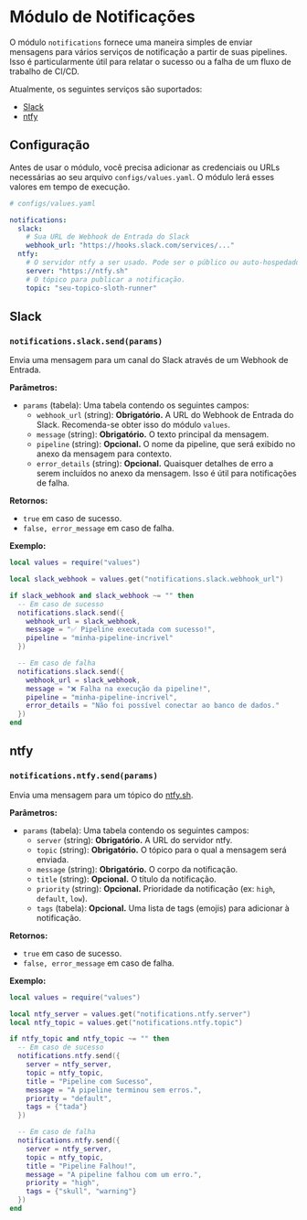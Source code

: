 # Módulo de Notificações

O módulo `notifications` fornece uma maneira simples de enviar mensagens para vários serviços de notificação a partir de suas pipelines. Isso é particularmente útil para relatar o sucesso ou a falha de um fluxo de trabalho de CI/CD.

Atualmente, os seguintes serviços são suportados:
- [Slack](#slack)
- [ntfy](#ntfy)

## Configuração

Antes de usar o módulo, você precisa adicionar as credenciais ou URLs necessárias ao seu arquivo `configs/values.yaml`. O módulo lerá esses valores em tempo de execução.

```yaml
# configs/values.yaml

notifications:
  slack:
    # Sua URL de Webhook de Entrada do Slack
    webhook_url: "https://hooks.slack.com/services/..."
  ntfy:
    # O servidor ntfy a ser usado. Pode ser o público ou auto-hospedado.
    server: "https://ntfy.sh"
    # O tópico para publicar a notificação.
    topic: "seu-topico-sloth-runner"
```

## Slack

### `notifications.slack.send(params)`

Envia uma mensagem para um canal do Slack através de um Webhook de Entrada.

**Parâmetros:**

- `params` (tabela): Uma tabela contendo os seguintes campos:
    - `webhook_url` (string): **Obrigatório.** A URL do Webhook de Entrada do Slack. Recomenda-se obter isso do módulo `values`.
    - `message` (string): **Obrigatório.** O texto principal da mensagem.
    - `pipeline` (string): **Opcional.** O nome da pipeline, que será exibido no anexo da mensagem para contexto.
    - `error_details` (string): **Opcional.** Quaisquer detalhes de erro a serem incluídos no anexo da mensagem. Isso é útil para notificações de falha.

**Retornos:**

- `true` em caso de sucesso.
- `false, error_message` em caso de falha.

**Exemplo:**

```lua
local values = require("values")

local slack_webhook = values.get("notifications.slack.webhook_url")

if slack_webhook and slack_webhook ~= "" then
  -- Em caso de sucesso
  notifications.slack.send({
    webhook_url = slack_webhook,
    message = "✅ Pipeline executada com sucesso!",
    pipeline = "minha-pipeline-incrivel"
  })

  -- Em caso de falha
  notifications.slack.send({
    webhook_url = slack_webhook,
    message = "❌ Falha na execução da pipeline!",
    pipeline = "minha-pipeline-incrivel",
    error_details = "Não foi possível conectar ao banco de dados."
  })
end
```

## ntfy

### `notifications.ntfy.send(params)`

Envia uma mensagem para um tópico do [ntfy.sh](https://ntfy.sh/).

**Parâmetros:**

- `params` (tabela): Uma tabela contendo os seguintes campos:
    - `server` (string): **Obrigatório.** A URL do servidor ntfy.
    - `topic` (string): **Obrigatório.** O tópico para o qual a mensagem será enviada.
    - `message` (string): **Obrigatório.** O corpo da notificação.
    - `title` (string): **Opcional.** O título da notificação.
    - `priority` (string): **Opcional.** Prioridade da notificação (ex: `high`, `default`, `low`).
    - `tags` (tabela): **Opcional.** Uma lista de tags (emojis) para adicionar à notificação.

**Retornos:**

- `true` em caso de sucesso.
- `false, error_message` em caso de falha.

**Exemplo:**

```lua
local values = require("values")

local ntfy_server = values.get("notifications.ntfy.server")
local ntfy_topic = values.get("notifications.ntfy.topic")

if ntfy_topic and ntfy_topic ~= "" then
  -- Em caso de sucesso
  notifications.ntfy.send({
    server = ntfy_server,
    topic = ntfy_topic,
    title = "Pipeline com Sucesso",
    message = "A pipeline terminou sem erros.",
    priority = "default",
    tags = {"tada"}
  })

  -- Em caso de falha
  notifications.ntfy.send({
    server = ntfy_server,
    topic = ntfy_topic,
    title = "Pipeline Falhou!",
    message = "A pipeline falhou com um erro.",
    priority = "high",
    tags = {"skull", "warning"}
  })
end
```

